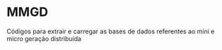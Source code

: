 # MMGD
 Códigos para extrair e carregar as bases de dados referentes ao mini e micro geração distribuída
